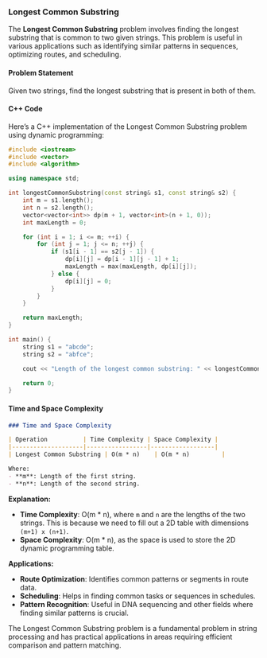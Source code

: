 ### Longest Common Substring

The **Longest Common Substring** problem involves finding the longest substring that is common to two given strings. This problem is useful in various applications such as identifying similar patterns in sequences, optimizing routes, and scheduling.

#### Problem Statement

Given two strings, find the longest substring that is present in both of them.

#### C++ Code

Here’s a C++ implementation of the Longest Common Substring problem using dynamic programming:

```cpp
#include <iostream>
#include <vector>
#include <algorithm>

using namespace std;

int longestCommonSubstring(const string& s1, const string& s2) {
    int m = s1.length();
    int n = s2.length();
    vector<vector<int>> dp(m + 1, vector<int>(n + 1, 0));
    int maxLength = 0;

    for (int i = 1; i <= m; ++i) {
        for (int j = 1; j <= n; ++j) {
            if (s1[i - 1] == s2[j - 1]) {
                dp[i][j] = dp[i - 1][j - 1] + 1;
                maxLength = max(maxLength, dp[i][j]);
            } else {
                dp[i][j] = 0;
            }
        }
    }

    return maxLength;
}

int main() {
    string s1 = "abcde";
    string s2 = "abfce";

    cout << "Length of the longest common substring: " << longestCommonSubstring(s1, s2) << endl;

    return 0;
}
```

#### Time and Space Complexity

```markdown
### Time and Space Complexity

| Operation          | Time Complexity | Space Complexity |
|--------------------|-----------------|------------------|
| Longest Common Substring | O(m * n)    | O(m * n)         |

Where:
- **m**: Length of the first string.
- **n**: Length of the second string.

```

**Explanation:**
- **Time Complexity**: O(m * n), where `m` and `n` are the lengths of the two strings. This is because we need to fill out a 2D table with dimensions `(m+1) x (n+1)`.
- **Space Complexity**: O(m * n), as the space is used to store the 2D dynamic programming table.

**Applications:**
- **Route Optimization**: Identifies common patterns or segments in route data.
- **Scheduling**: Helps in finding common tasks or sequences in schedules.
- **Pattern Recognition**: Useful in DNA sequencing and other fields where finding similar patterns is crucial.

The Longest Common Substring problem is a fundamental problem in string processing and has practical applications in areas requiring efficient comparison and pattern matching.
